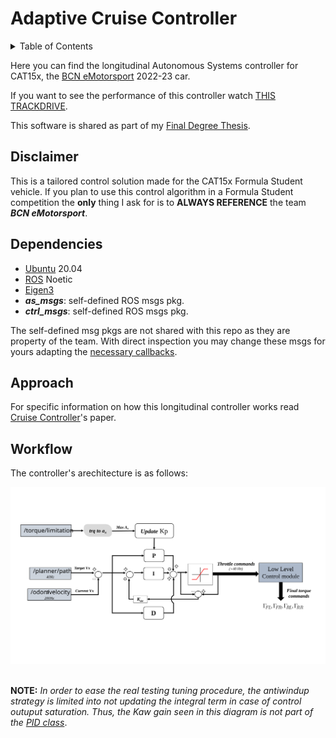 
# Adaptive Cruise Controller
<details>
    <summary>Table of Contents</summary>
    <ol>
        <li>
        <a href="#disclaimer">Disclaimer</a>
        </li>
        <li><a href="#dependencies">Dependencies</a>
        </li>
        <li>
        <a href="#approach">Approach</a>
        </li>
        <li>
        <a href="#workflow">Workflow</a>
        </li>
    </ol>
</details>

Here you can find the longitudinal Autonomous Systems controller for CAT15x, the [BCN eMotorsport](https://bcnemotorsport.upc.edu) 2022-23 car.

If you want to see the performance of this controller watch [THIS TRACKDRIVE](https://youtu.be/mk9U0lRWr-0?si=S0-yVm7wfKk2jvPq).

This software is shared as part of my [Final Degree Thesis](docs/tfg_oriolmartinez.pdf).

## Disclaimer
This is a tailored control solution made for the CAT15x Formula Student vehicle. If you plan to use this control algorithm in a Formula Student competition the **only** thing I ask for is to **ALWAYS REFERENCE** the team ___BCN eMotorsport___.

## Dependencies
* [Ubuntu](https://ubuntu.com/) 20.04
* [ROS](https://www.ros.org/) Noetic
* [Eigen3](https://eigen.tuxfamily.org)
* ___as_msgs___: self-defined ROS msgs pkg. 
* ___ctrl_msgs___: self-defined ROS msgs pkg.  

The self-defined msg pkgs are not shared with this repo as they are property of the team. With direct inspection you may change these msgs for yours adapting the [necessary callbacks](include/longitudinal.hh).

## Approach

For specific information on how this longitudinal controller works read [Cruise Controller](docs/tfg_oriolmartinez.pdf)'s paper.

## Workflow
The controller's arechitecture is as follows:
<div align="center">
<a> <img src="docs/pid_diagram.svg" alt="Logo" width="855"> </a>
<!-- <h3 align="center">Tailored MPC</h3> -->
</div>
<br />

__NOTE:__ _In order to ease the real testing tuning procedure, the antiwindup strategy is limited into not updating the integral term in case of control outuput saturation. Thus, the Kaw gain seen in this diagram is not part of the [PID class](include/pid.hh)_.
